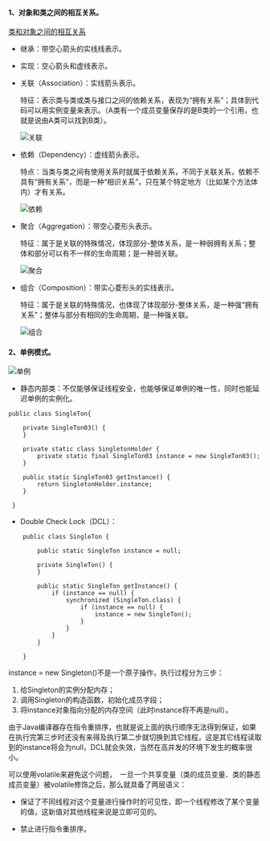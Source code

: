 #### 1、对象和类之间的相互关系。
[类和对象之间的相互关系](http://www.cnblogs.com/duanxz/archive/2012/06/13/2547801.html)
- 继承：带空心箭头的实线线表示。
- 实现：空心箭头和虚线表示。
- 关联（Association）：实线箭头表示。   

   特征：表示类与类或类与接口之间的依赖关系，表现为“拥有关系”；具体到代码可以用实例变量来表示。（A类有一个成员变量保存的是B类的一个引用，也就是说由A类可以找到B类）。
   
   ![关联](https://github.com/chen-eugene/Interview/blob/master/image/1537194464(1).png)
   
- 依赖（Dependency）：虚线箭头表示。    

  特点：当类与类之间有使用关系时就属于依赖关系，不同于关联关系，依赖不具有“拥有关系”，而是一种“相识关系”，只在某个特定地方（比如某个方法体内）才有关系。
  
   ![依赖](https://github.com/chen-eugene/Interview/blob/master/image/1537194978(1).png)
  
- 聚合（Aggregation）：带空心菱形头表示。    

  特征：属于是关联的特殊情况，体现部分-整体关系，是一种弱拥有关系；整体和部分可以有不一样的生命周期；是一种弱关联。
  
  ![聚合](https://github.com/chen-eugene/Interview/blob/master/image/1537195015(1).png)
  
- 组合（Composition）：带实心菱形头的实线表示。    

  特征：属于是关联的特殊情况，也体现了体现部分-整体关系，是一种强“拥有关系”；整体与部分有相同的生命周期，是一种强关联。
  
  ![组合](https://github.com/chen-eugene/Interview/blob/master/image/1537195039(1).png)

#### 2、单例模式。
![单例](https://github.com/chen-eugene/Interview/blob/master/image/20180325101500413.jpg)
- 静态内部类：不仅能够保证线程安全，也能够保证单例的唯一性，同时也能延迟单例的实例化。
```
public class SingleTon{

    private SingleTon03() {
    }
 
    private static class SingletonHolder {
        private static final SingleTon03 instance = new SingleTon03();
    }
 
    public static SingleTon03 getInstance() {
        return SingletonHolder.instance;
    }
 
 }
  ```
- Double Check Lock（DCL）：
```
    public class SingleTon {

        public static SingleTon instance = null;

        private SingleTon() {
        }

        public static SingleTon getInstance() {
            if (instance == null) {
                synchronized (SingleTon.class) {
                    if (instance == null) {
                        instance = new SingleTon();
                    }
                }
            }
        }

    }
```
  instance = new Singleton()不是一个原子操作，执行过程分为三步：
 1. 给Singleton的实例分配内存；
 2. 调用Singleton的构造函数，初始化成员字段；
 3. 将instance对象指向分配的内存空间（此时instance将不再是null）。

由于Java编译器存在指令重排序，也就是说上面的执行顺序无法得到保证，如果在执行完第三步时还没有来得及执行第二步就切换到其它线程，这是其它线程读取到的instance将会为null，DCL就会失效，当然在高并发的环境下发生的概率很小。

可以使用volatile来避免这个问题，　一旦一个共享变量（类的成员变量、类的静态成员变量）被volatile修饰之后，那么就具备了两层语义：
  - 保证了不同线程对这个变量进行操作时的可见性，即一个线程修改了某个变量的值，这新值对其他线程来说是立即可见的。
  
  - 禁止进行指令重排序。
